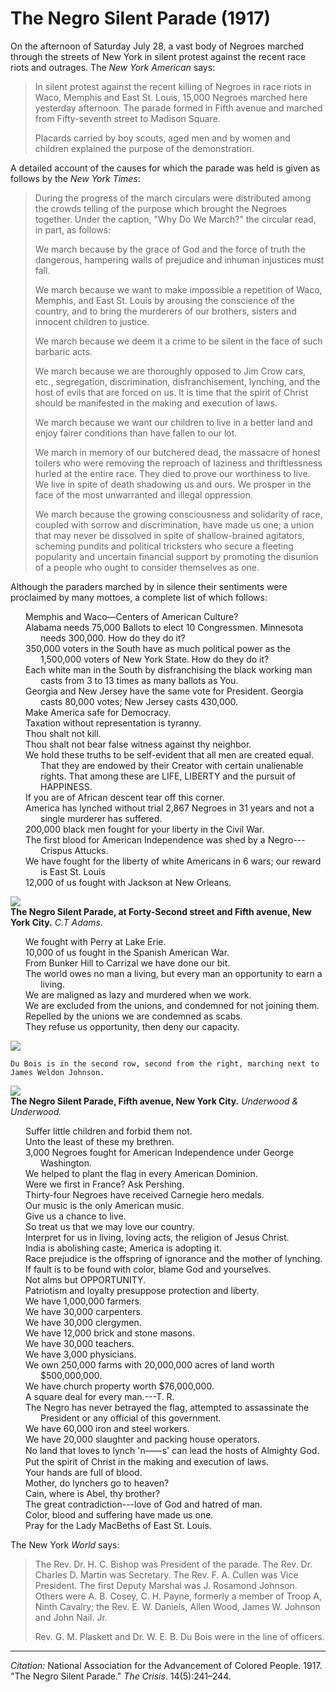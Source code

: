 <!--
title:   The Negro Silent Parade
author:  National Association for the Advancement of Colored People
journal: The Crisis
year:    1917
volume:  14
issue:   5
pages:   241-244
-->
# The Negro Silent Parade (1917)

On the afternoon of Saturday July 28, a vast body of Negroes marched through the streets of New York in silent protest against the recent race riots and outrages. The *New York American* says:

> In silent protest against the recent killing of Negroes in race riots in Waco, Memphis and East St. Louis, 15,000 Negroes marched here yesterday afternoon. The parade formed in Fifth avenue and marched from Fifty-seventh street to Madison Square. <p> Placards carried by boy scouts, aged men and by women and children explained the purpose of the demonstration.

A detailed account of the causes for which the parade was held is given as follows by the *New York Times*:    

> During the progress of the march circulars were distributed among the crowds telling of the purpose which brought the Negroes together. Under the caption, "Why Do We March?" the circular read, in part, as follows: <p> We march because by the grace of God and the force of truth the dangerous, hampering walls of prejudice and inhuman injustices must fall.<p> We march because we want to make impossible a repetition of Waco, Memphis, and East St. Louis by arousing the conscience of the country, and to bring the murderers of our brothers, sisters and innocent children to justice. <p>  We march because we deem it a crime to be silent in the face of such barbaric acts. <p> We march because we are thoroughly opposed to Jim Crow cars, etc., segregation, discrimination, disfranchisement, lynching, and the host of evils that are forced on us. It is time that the spirit of Christ should be manifested in the making and execution of laws.<p> We march because we want our children to live in a better land and enjoy fairer conditions than have fallen to our lot. <p> We march in memory of our butchered dead, the massacre of honest toilers who were removing the reproach of laziness and thriftlessness hurled at the entire race. They died to prove our worthiness to live. We live in spite of death shadowing us and ours. We prosper in the face of the most unwarranted and illegal oppression.    <p> We march because the growing consciousness and solidarity of race, coupled with sorrow and discrimination, have made us one; a union that may never be dissolved in spite of shallow-brained agitators, scheming pundits and political tricksters who secure a fleeting popularity and uncertain financial support by promoting the disunion of a people who ought to consider themselves as one.

Although the paraders marched by in silence their sentiments were proclaimed by many mottoes, a complete list of which follows:

<ul style="list-style: none; padding-left: 3rem;">
 <li style="text-indent: -1.5rem;">Memphis and Waco&mdash;Centers of American Culture?
<li style="text-indent: -1.5rem;">Alabama needs 75,000 Ballots to elect 10 Congressmen. Minnesota needs 300,000. How do they do it?
<li style="text-indent: -1.5rem;">350,000 voters in the South have as much political power as the 1,500,000 voters of New York State. How do they do it?
<li style="text-indent: -1.5rem;">Each white man in the South by disfranchising the black working man casts from 3 to 13 times as many ballots as You.
<li style="text-indent: -1.5rem;">Georgia and New Jersey have the same vote for President. Georgia casts 80,000 votes; New Jersey casts 430,000.   
<li style="text-indent: -1.5rem;">Make America safe for Democracy.
<li style="text-indent: -1.5rem;">Taxation without representation is tyranny.
<li style="text-indent: -1.5rem;">Thou shalt not kill.
<li style="text-indent: -1.5rem;">Thou shalt not bear false witness against thy neighbor.    
<li style="text-indent: -1.5rem;">We hold these truths to be self-evident that all men are created equal. That they are endowed by their Creator with certain unalienable rights. That among these are LIFE, LIBERTY and the pursuit of HAPPINESS.
<li style="text-indent: -1.5rem;"><li style="text-indent: -1.5rem;">If you are of African descent tear off this corner.   
<li style="text-indent: -1.5rem;">America has lynched without trial 2,867 Negroes in 31 years and not a single murderer has suffered.     
<li style="text-indent: -1.5rem;">200,000 black men fought for your liberty in the Civil War.
<li style="text-indent: -1.5rem;">The first blood for American Independence was shed by a Negro---Crispus Attucks.  
<li style="text-indent: -1.5rem;">We have fought for the liberty of white Americans in 6 wars; our reward is East St. Louis  
<li style="text-indent: -1.5rem;">12,000 of us fought with Jackson at New Orleans.
</ul>

![](../../../Images/nsp_1.jpg)  
**The Negro Silent Parade, at Forty-Second street and Fifth avenue, New York City.**  *C.T Adams.*
<ul style="list-style: none; padding-left: 3rem;">

<li style="text-indent: -1.5rem;">We fought with Perry at Lake Erie.     
<li style="text-indent: -1.5rem;">10,000 of us fought in the Spanish American War.       
<li style="text-indent: -1.5rem;">From Bunker Hill to Carrizal we have done our bit.      
<li style="text-indent: -1.5rem;">The world owes no man a living, but every man an opportunity to earn a living.      
<li style="text-indent: -1.5rem;">We are maligned as lazy and murdered when we work.
<li style="text-indent: -1.5rem;">We are excluded from the unions, and condemned for not joining them.        
<li style="text-indent: -1.5rem;">Repelled by the unions we are condemned as scabs.
<li style="text-indent: -1.5rem;">They refuse us opportunity, then deny our capacity.
</ul>

![](../../../Images/nsp_2.jpg)   
```{margin}
Du Bois is in the second row, second from the right, marching next to James Weldon Johnson.
```
![](../../../Images/nsp_3.jpg)    
**The Negro Silent Parade, Fifth avenue, New York City.**  *Underwood & Underwood.*

<ul style="list-style: none; padding-left: 3rem;">
<li style="text-indent: -1.5rem;">Suffer little children and forbid them not.
<li style="text-indent: -1.5rem;">Unto the least of these my brethren.      
<li style="text-indent: -1.5rem;">3,000 Negroes fought for American Independence under George Washington.    
<li style="text-indent: -1.5rem;">We helped to plant the flag in every American Dominion.       
<li style="text-indent: -1.5rem;">Were we first in France? Ask Pershing.        
<li style="text-indent: -1.5rem;">Thirty-four Negroes have received Carnegie hero medals.       
<li style="text-indent: -1.5rem;">Our music is the only American music.      
<li style="text-indent: -1.5rem;">Give us a chance to live.        
<li style="text-indent: -1.5rem;">So treat us that we may love our country.        
<li style="text-indent: -1.5rem;">Interpret for us in living, loving acts, the religion of Jesus Christ.        
<li style="text-indent: -1.5rem;">India is abolishing caste; America is adopting it.        
<li style="text-indent: -1.5rem;">Race prejudice is the offspring of ignorance and the mother of lynching.       
<li style="text-indent: -1.5rem;">If fault is to be found with color, blame God and yourselves.    
<li style="text-indent: -1.5rem;">Not alms but OPPORTUNITY.      
<li style="text-indent: -1.5rem;">Patriotism and loyalty presuppose protection and liberty.       
<li style="text-indent: -1.5rem;">We have 1,000,000 farmers.        
<li style="text-indent: -1.5rem;">We have 30,000 carpenters.       
<li style="text-indent: -1.5rem;">We have 30,000 clergymen.        
<li style="text-indent: -1.5rem;">We have 12,000 brick and stone masons.     
<li style="text-indent: -1.5rem;">We have 30,000 teachers.       
<li style="text-indent: -1.5rem;">We have 3,000 physicians.        
<li style="text-indent: -1.5rem;">We own 250,000 farms with 20,000,000 acres of land worth $500,000,000.        
<li style="text-indent: -1.5rem;">We have church property worth $76,000,000.  
<li style="text-indent: -1.5rem;"> A square deal for every man.---T. R.        
<li style="text-indent: -1.5rem;">The Negro has never betrayed the flag, attempted to assassinate the President or any official of this government.        
<li style="text-indent: -1.5rem;">We have 60,000 iron and steel workers.    
<li style="text-indent: -1.5rem;">We have 20,000 slaughter and packing house operators.        
<li style="text-indent: -1.5rem;">No land that loves to lynch 'n&#11834;s' can lead the hosts of Almighty God.    
<li style="text-indent: -1.5rem;">Put the spirit of Christ in the making and execution of laws.
<li style="text-indent: -1.5rem;">Your hands are full of blood.  
<li style="text-indent: -1.5rem;">Mother, do lynchers go to heaven?       
<li style="text-indent: -1.5rem;">Cain, where is Abel, thy brother?      
<li style="text-indent: -1.5rem;">The great contradiction---love of God and hatred of man.
<li style="text-indent: -1.5rem;">Color, blood and suffering have made us one.     
<li style="text-indent: -1.5rem;">Pray for the Lady MacBeths of East St. Louis.
</ul>

The New York *World* says:

> The Rev. Dr. H. C. Bishop was President of the parade. The Rev. Dr. Charles D. Martin was Secretary. The Rev. F. A. Cullen was Vice President. The first Deputy Marshal was J. Rosamond Johnson. Others were A. B. Cosey, C. H. Payne, formerly a member of Troop A, Ninth Cavalry; the Rev. E. W. Daniels, Allen Wood, James W. Johnson and John Nail. Jr. <p>Rev. G. M. Plaskett and Dr. W. E. B. Du Bois were in the line of officers.

______________
*Citation:* National Association for the Advancement of Colored People. 1917. "The Negro Silent Parade." *The Crisis*. 14(5):241&ndash;244.